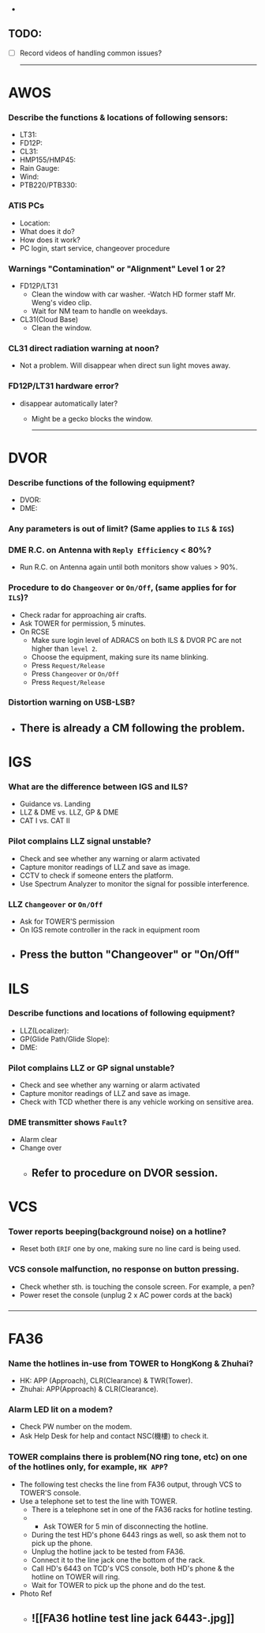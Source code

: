 -
## TODO:
- [ ] Record videos of handling common issues?
  
  ---
# AWOS
### Describe the functions & locations of following sensors:
- LT31:
- FD12P:
- CL31:
- HMP155/HMP45:
- Rain Gauge:
- Wind:
- PTB220/PTB330:
### ATIS PCs
- Location:
- What does it do?
- How does it work?
- PC login, start service, changeover procedure
###  Warnings "Contamination" or "Alignment" Level 1 or 2?
- FD12P/LT31
	- Clean the window with car washer. -Watch HD former staff Mr. Weng's video clip.
	- Wait for NM team to handle on weekdays.
- CL31(Cloud Base)
	- Clean the window.
### CL31 direct radiation warning at noon?
- Not a problem. Will disappear when direct sun light moves away.
###  FD12P/LT31 hardware error?
- disappear automatically later?
	- Might be a gecko blocks the window.
	  
	  ---
# DVOR
### Describe functions of the following equipment?
- DVOR:
- DME:
### Any parameters is out of limit? (Same applies to `ILS` & `IGS`)
### DME R.C. on Antenna with `Reply Efficiency` < 80%?
- Run R.C. on Antenna again until both monitors show values > 90%.
### Procedure to do `Changeover` or `On/Off`, (same applies for for `ILS`)?
- Check radar for approaching air crafts.
- Ask TOWER for permission, 5 minutes.
- On RCSE
	- Make sure login level of ADRACS on both ILS & DVOR PC are not higher than `level 2`.
	- Choose the equipment, making sure its name blinking.
	- Press `Request/Release`
	- Press `Changeover` or `On/Off`
	- Press `Request/Release`
### Distortion warning on USB-LSB?
- There is already a CM following the problem.
  ---
# IGS
### What are the difference between IGS and ILS?
- Guidance vs. Landing
- LLZ & DME vs. LLZ, GP & DME
- CAT I vs. CAT II
### Pilot complains LLZ signal unstable?
- Check and see whether any warning or alarm activated
- Capture monitor readings of LLZ and save as image.
- CCTV to check if someone enters the platform.
- Use Spectrum Analyzer to monitor the signal for possible interference.
### LLZ `Changeover` or `On/Off`
- Ask for TOWER'S permission
- On IGS remote controller in the rack in equipment room
- Press the button "Changeover" or "On/Off"
  ---
# ILS
### Describe functions and locations of following equipment?
- LLZ(Localizer):
- GP(Glide Path/Glide Slope):
- DME:
### Pilot complains LLZ or GP signal unstable?
- Check and see whether any warning or alarm activated
- Capture monitor readings of LLZ and save as image.
- Check with TCD whether there is any vehicle working on sensitive area.
### DME transmitter shows `Fault`?
- Alarm clear
- Change over
	- Refer to procedure on DVOR session.
	  ---
# VCS
### Tower reports beeping(background noise) on a hotline?
- Reset both `ERIF` one by one, making sure no line card is being used.
### VCS console malfunction, no response on button pressing.
- Check whether sth. is touching the console screen. For example, a pen?
- Power reset the console (unplug 2 x AC power cords at the back)
### 

---
# FA36
### Name the hotlines  in-use from TOWER to HongKong & Zhuhai?
- HK: APP (Approach), CLR(Clearance) & TWR(Tower).
- Zhuhai: APP(Approach) & CLR(Clearance).
### Alarm LED lit on a modem?
- Check PW number on the modem.
- Ask Help Desk for help and contact NSC(機樓) to check it.
### TOWER complains there is problem(NO ring tone, etc) on one of the hotlines only, for example, `HK APP`?
- The following test checks the line from FA36 output, through VCS to TOWER'S console.
- Use a telephone set to test the line with TOWER.
	- There is a telephone set in one of the FA36 racks for hotline testing.
	- - Ask TOWER for 5 min of disconnecting the hotline.
	- During the test HD's phone 6443 rings as well, so ask them not to pick up the phone.
	- Unplug the hotline jack to be tested from FA36.
	- Connect it to the line jack one the bottom of the rack.
	- Call HD's 6443 on TCD's VCS console, both HD's phone & the hotline on TOWER will ring.
	- Wait for TOWER to pick up the phone and do the test.
- Photo Ref
	- ![[FA36 hotline test line jack 6443-.jpg]]
	  ---